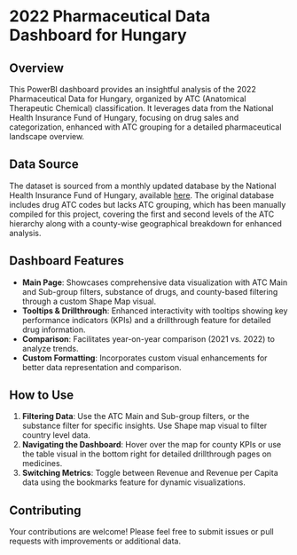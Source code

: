 # 2022 Pharmaceutical Data Dashboard for Hungary

## Overview
This PowerBI dashboard provides an insightful analysis of the 2022 Pharmaceutical Data for Hungary, organized by ATC (Anatomical Therapeutic Chemical) classification. It leverages data from the National Health Insurance Fund of Hungary, focusing on drug sales and categorization, enhanced with ATC grouping for a detailed pharmaceutical landscape overview.

## Data Source
The dataset is sourced from a monthly updated database by the National Health Insurance Fund of Hungary, available [here](https://www.neak.gov.hu/felso_menu/szakmai_oldalak/publikus_forgalmi_adatok/gyogyszer_forgalmi_adatok). The original database includes drug ATC codes but lacks ATC grouping, which has been manually compiled for this project, covering the first and second levels of the ATC hierarchy along with a county-wise geographical breakdown for enhanced analysis.

## Dashboard Features
- **Main Page**: Showcases comprehensive data visualization with ATC Main and Sub-group filters, substance of drugs, and county-based filtering through a custom Shape Map visual.
- **Tooltips & Drillthrough**: Enhanced interactivity with tooltips showing key performance indicators (KPIs) and a drillthrough feature for detailed drug information.
- **Comparison**: Facilitates year-on-year comparison (2021 vs. 2022) to analyze trends.
- **Custom Formatting**: Incorporates custom visual enhancements for better data representation and comparison.

## How to Use
1. **Filtering Data**: Use the ATC Main and Sub-group filters, or the substance filter for specific insights. Use Shape map visual to filter country level data.
2. **Navigating the Dashboard**: Hover over the map for county KPIs or use the table visual in the bottom right for detailed drillthrough pages on medicines.
3. **Switching Metrics**: Toggle between Revenue and Revenue per Capita data using the bookmarks feature for dynamic visualizations.

## Contributing
Your contributions are welcome! Please feel free to submit issues or pull requests with improvements or additional data.



